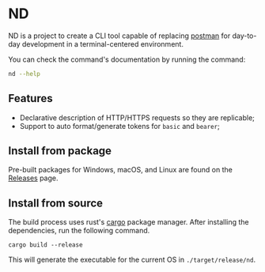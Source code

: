 # ND

ND is a project to create a CLI tool capable of replacing [postman](https://github.com/postmanlabs) for day-to-day development in a terminal-centered environment.

You can check the command's documentation by running the command:

```sh
nd --help
```

Features
--------

- Declarative description of HTTP/HTTPS requests so they are replicable;
- Support to auto format/generate tokens for `basic` and `bearer`;

Install from package
--------------------

Pre-built packages for Windows, macOS, and Linux are found on the
[Releases](https://github.com/rosa-gabriel/nd/releases) page.

Install from source
-------------------

The build process uses rust's [cargo](https://doc.rust-lang.org/cargo/) package manager.
After installing the dependencies, run the following command.

    cargo build --release

This will generate the executable for the current OS in `./target/release/nd`.
